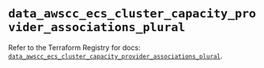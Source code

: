 # `data_awscc_ecs_cluster_capacity_provider_associations_plural`

Refer to the Terraform Registry for docs: [`data_awscc_ecs_cluster_capacity_provider_associations_plural`](https://registry.terraform.io/providers/hashicorp/awscc/0.70.0/docs/data-sources/ecs_cluster_capacity_provider_associations_plural).
